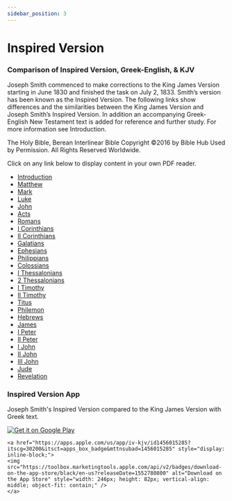 ```yaml
---
sidebar_position: 3
---
```


# Inspired Version

### Comparison of Inspired Version, Greek-English, & KJV

Joseph Smith commenced to make corrections to the King James Version starting in June 1830 and finished the task on July 2, 1833. Smith’s version has been known as the Inspired Version. The following links show differences and the similarities between the King James Version and Joseph Smith’s Inspired Version. In addition an accompanying Greek-English New Testament text is added for reference and further study. For more information see Introduction.

The Holy Bible, Berean Interlinear Bible
Copyright ©2016 by Bible Hub
Used by Permission. All Rights Reserved Worldwide.

Click on any link below to display content in your own PDF reader.

- [Introduction](/lds/bible-comparison/0-Intro-r6.pdf) 
- [Matthew](/lds/bible-comparison/1-Interlinear-Inspired-Version-KJV-Greek-Matthew-r6.pdf) 
- [Mark](/lds/bible-comparison/2-Interlinear-Inspired-Version-KJV-Greek-Mark-v6.pdf) 
- [Luke](/lds/bible-comparison/3-Interlinear-Inspired-Version-KJV-Greek-Luke-r6.pdf) 
- [John](/lds/bible-comparison/4-Interlinear-Inspired-Version-KJV-Greek-John-r6.pdf) 
- [Acts](/lds/bible-comparison/5-Interlinear-Inspired-Version-KJV-Greek-Acts-r6.pdf) 
- [Romans](/lds/bible-comparison/6-Interlinear-Inspired-Version-KJV-Greek-Romans-r6.pdf) 
- [I Corinthians](/lds/bible-comparison/7-Interlinear-Inspired-Version-KJV-Greek-I-Corinthians-r6.pdf) 
- [II Corinthians](/lds/bible-comparison/8-Interlinear-Inspired-Version-KJV-Greek-II-Corinthians-r6.pdf) 
- [Galatians](/lds/bible-comparison/9-Interlinear-Inspired-Version-KJV-Greek-Galatians-r6.pdf) 
- [Ephesians](/lds/bible-comparison/10-Interlinear-Inspired-Version-KJV-Greek-Ephesians-r6.pdf) 
- [Philippians](/lds/bible-comparison/11-Interlinear-Inspired-Version-KJV-Greek-Philippians-r6.pdf) 
- [Colossians](/lds/bible-comparison/12-Interlinear-Inspired-Version-KJV-Greek-Colossians-r6.pdf) 
- [I Thessalonians](/lds/bible-comparison/13-Interlinear-Inspired-Version-KJV-Greek-I-Thessalonians-r6.pdf) 
- [2 Thessalonians](/lds/bible-comparison/14-Interlinear-Inspired-Version-KJV-Greek-2-Thessalonians-r6.pdf) 
- [I Timothy](/lds/bible-comparison/15-Interlinear-Inspired-Version-KJV-Greek-I-Timothy-r6.pdf) 
- [II Timothy](/lds/bible-comparison/16-Interlinear-Inspired-Version-KJV-Greek-II-Timothy-r6.pdf) 
- [Titus](/lds/bible-comparison/17-Interlinear-Inspired-Version-KJV-Greek-Titus-r6.pdf) 
- [Philemon](/lds/bible-comparison/18-Interlinear-Inspired-Version-KJV-Greek-Philemon-r6.pdf) 
- [Hebrews](/lds/bible-comparison/19-Interlinear-Inspired-Version-KJV-Greek-Hebrews-r6.pdf) 
- [James](/lds/bible-comparison/20-Interlinear-Inspired-Version-KJV-Greek-James-r6.pdf) 
- [I Peter](/lds/bible-comparison/21-Interlinear-Inspired-Version-KJV-Greek-I-Peter-r6-1.pdf) 
- [II Peter](/lds/bible-comparison/22-Interlinear-Inspired-Version-KJV-Greek-II-Peter-r6.pdf) 
- [I John](/lds/bible-comparison/23-Interlinear-Inspired-Version-KJV-Greek-I-John-r6.pdf) 
- [II John](/lds/bible-comparison/24-Interlinear-Inspired-Version-KJV-Greek-II-John-r6.pdf) 
- [III John](/lds/bible-comparison/25-Interlinear-Inspired-Version-KJV-Greek-III-John-r6.pdf) 
- [Jude](/lds/bible-comparison/26-Interlinear-Inspired-Version-KJV-Greek-Jude-r6.pdf) 
- [Revelation](/lds/bible-comparison/27-Interlinear-Inspired-Version-KJV-Greek-Revelation-r6.pdf) 

### Inspired Version App

Joseph Smith's Inspired Version compared to the King James Version with Greek text.

[![Get it on Google Play](https://i0.wp.com/play.google.com/intl/en_us/badges/images/generic/en_badge_web_generic.png?w=150)](https://play.google.com/store/apps/details?id=com.jacksresearch.ivinterlinearkjv)

    <a href="https://apps.apple.com/us/app/iv-kjv/id1456015285?itscg=30200&itsct=apps_box_badge&mttnsubad=1456015285" style="display: inline-block;">
    <img src="https://toolbox.marketingtools.apple.com/api/v2/badges/download-on-the-app-store/black/en-us?releaseDate=1552780800" alt="Download on the App Store" style="width: 246px; height: 82px; vertical-align: middle; object-fit: contain;" />
    </a>
    
